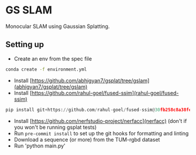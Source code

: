 # GS SLAM
Monocular SLAM using Gaussian Splatting.

## Setting up
- Create an env from the spec file

``` sh
conda create -f environment.yml
```

- Install [https://github.com/abhigyan7/gsplat/tree/gslam](abhigyan7/gsplat/tree/gslam)
- Install [https://github.com/rahul-goel/fused-ssim](rahul-goel/fused-ssim)

``` python
pip install git+https://github.com/rahul-goel/fused-ssim@30fb258c8a38fe61e640c382f891f14b2e8b0b5a
```

- Install [https://github.com/nerfstudio-project/nerfacc](nerfacc) (don't if you won't be running gsplat tests)
- Run `pre-commit install` to set up the git hooks for formatting and linting
- Download a sequence (or more) from the TUM-rgbd dataset
- Run 'python main.py'
